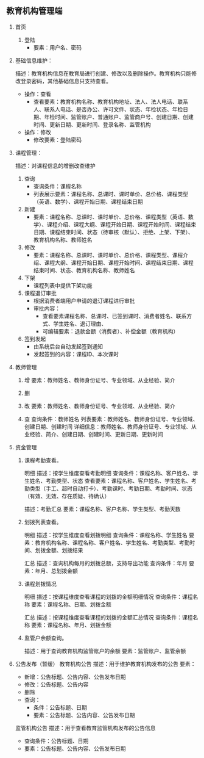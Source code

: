 ## 教育机构管理端

1. 首页

   1. 登陆
      - 要素：用户名、密码

2. 基础信息维护：

   描述：教育机构信息在教育局进行创建、修改以及删除操作。教育机构只能修改登录密码，其他基础信息只支持查看。

   - 操作：查看
     - 查看要素：教育机构名称、教育机构地址、法人、法人电话、联系人、联系人电话、是否办公、许可文件、状态、年检状态、年检日期、年检时间、监管账户、普通账户、监管商户号、创建日期、创建时间、更新日期、更新时间、登录名称、监管机构
   - 操作：修改
     - 修改要素：登陆密码

3. 课程管理：

   描述：对课程信息的增删改查维护

   1. 查询
      - 查询条件：课程名称
      - 列表展示要素：课程名称、总课时、课时单价、总价格、课程类型（英语、数学）、课程开始日期、课程结束日期
   2. 新建
      - 要素：课程名称、总课时、课时单价、总价格、课程类型（英语、数学）、课程介绍、课程大纲、课程开始日期、课程开始时间、课程结束日期、课程结束时间、状态（待审核（默认）、拒绝、上架、下架）、教育机构名称、教师姓名
   3. 修改
      - 要素：课程名称、总课时、课时单价、总价格、课程类型、课程介绍、课程大纲、课程开始日期、课程开始时间、课程结束日期、课程结束时间、状态、教育机构名称、教师姓名
   4. 下架
      - 课程列表中提供下架功能
   5. 课程退订审批
      - 根据消费者端用户申请的退订课程进行审批
      - 审批内容：
        - 查看要素课程名称、总课时、已签到课时、消费者姓名、联系方式、学生姓名、退订理由、
        - 可编辑要素：退款金额（消费者）、补偿金额（教育机构）
   6. 签到发起
      - 由系统后台自动发起签到通知
      - 发起签到的内容：课程ID、本次课时

4. 教师管理

   1. 增
      要素：教师姓名、教师身份证号、专业领域、从业经验、简介

   2. 删

   3. 改
      要素：教师姓名、教师身份证号、专业领域、从业经验、简介

   4. 查
      查询条件：教师姓名
      列表要素：教师姓名、教师身份证号、专业领域、创建日期、创建时间
      详细信息：教师姓名、教师身份证号、专业领域、从业经验、简介、创建日期、创建时间、更新日期、更新时间

5. 资金管理

   1. 课程考勤查看。
   
      明细
      描述：按学生维度查看考勤明细
      查询条件：课程名称、客户姓名、学生姓名、考勤类型、状态
      查看要素：课程名称、客户姓名、学生姓名、考勤类型（手工、超时自动打卡）、考勤课时、考勤日期、考勤时间、状态（有效、无效、存在质疑、待确认）

      描述：考勤汇总
      要素：课程名称、客户名称、学生类型、考勤天数

   2. 划拨列表查看。

      明细
      描述：按学生维度查看划拨明细
      查询条件：课程名称、学生姓名
      要素：教育机构名称、课程名称、客户姓名、学生姓名、考勤类型、考勤时间、划拨金额、划拨结果

      汇总
      描述：查询机构每月的划拨总额，支持导出功能
      查询条件：年月
      要素：年月、总划拨金额

   3. 课程划拨情况
   
      明细
      描述：按课程维度查看课程的划拨的金额明细情况
      查询条件：课程名称
      要素：课程名称、日期、划拨金额
   
      汇总
      描述：按课程维度查看课程的划拨的金额汇总情况
      查询条件：课程名称
      要素：课程名称、年月、划拨金额

   4. 监管户余额查询。

      描述：用于查询教育机构监管账户的余额
      要素：监管账户、监管余额

6. 公告发布（暂缓）
   教育机构公告
   描述：用于维护教育机构发布的公告
   要素：
   - 新增：公告标题、公告内容、公告发布日期
   - 修改：公告标题、公告内容
   - 删除
   - 查询：
     - 条件：公告标题、日期
     - 要素：公告标题、公告内容、公告发布日期

   监管机构公告
   描述：用于查看教育监管机构发布的公告信息
   - 查询条件：公告标题、日期
   - 要素：公告标题、公告内容、公告发布日期